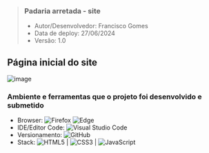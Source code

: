 > ### Padaria arretada - site
>
> - Autor/Desenvolvedor: Francisco Gomes
> - Data de deploy: 27/06/2024
> - Versão: 1.0

## Página inicial do site
![image](https://github.com/ArretadoLabs/bakery_shop_template/assets/165390931/b63c964c-71be-433a-9538-c2e8aa9d30a3)


 ### Ambiente e ferramentas que o projeto foi desenvolvido e submetido
- Browser: ![Firefox](https://img.shields.io/badge/Firefox-FF7139?style=for-the-badge&logo=Firefox-Browser&logoColor=white) ![Edge](https://img.shields.io/badge/Edge-0078D7?style=for-the-badge&logo=Microsoft-edge&logoColor=white)
- IDE/Editor Code: ![Visual Studio Code](https://img.shields.io/badge/Visual%20Studio%20Code-0078d7.svg?style=for-the-badge&logo=visual-studio-code&logoColor=white)
- Versionamento: ![GitHub](https://img.shields.io/badge/github-%23121011.svg?style=for-the-badge&logo=github&logoColor=white)
- Stack: ![HTML5](https://img.shields.io/badge/html5-%23E34F26.svg?style=for-the-badge&logo=html5&logoColor=white) | ![CSS3](https://img.shields.io/badge/css3-%231572B6.svg?style=for-the-badge&logo=css3&logoColor=white) | ![JavaScript](https://img.shields.io/badge/javascript-%23323330.svg?style=for-the-badge&logo=javascript&logoColor=%23F7DF1E)

